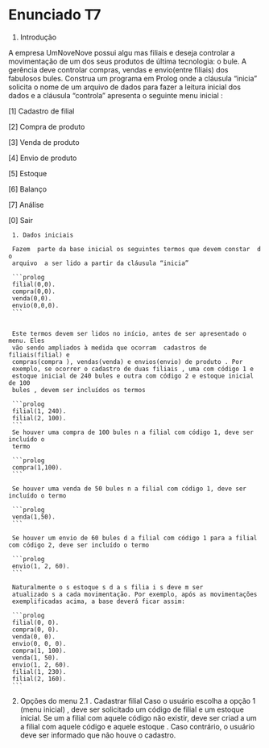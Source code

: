 Enunciado T7
=================

1. Introdução

 A  empresa UmNoveNove  possui algu mas  filiais e deseja controlar a
 movimentação de um dos seus produtos de última tecnologia: o bule. A gerência
 deve controlar compras, vendas e envio(entre filiais) dos fabulosos bules.
 Construa um  programa em Prolog  onde a cláusula “inicia” solicita o nome de um
 arquivo de dados para fazer a leitura inicial dos dados e  a cláusula
 “controla” apresenta o seguinte menu  inicial :

 [1]  Cadastro de filial

 [2]  Compra de  produto
 
 [3]  Venda de  produto

 [4]  Envio de  produto

 [5]  Estoque

 [6]  Balanço

 [7] Análise

 [0] Sair
  
	 1. Dados iniciais 

	 Fazem  parte da base inicial os seguintes termos que devem constar  d o
	 arquivo  a ser lido a partir da cláusula “inicia” 

	 ```prolog
	 filial(0,0). 
	 compra(0,0).
	 venda(0,0).
	 envio(0,0,0).
	 ```


	 Este termos devem ser lidos no início, antes de ser apresentado o menu. Eles
	 vão sendo ampliados à medida que ocorram  cadastros de filiais(filial) e
	 compras(compra ), vendas(venda) e envios(envio) de produto . Por
	 exemplo, se ocorrer o cadastro de duas filiais , uma com código 1 e
	 estoque inicial de 240 bules e outra com código 2 e estoque inicial de 100
	 bules , devem ser incluídos os termos 

	 ```prolog
	 filial(1, 240).
	 filial(2, 100).
	 ```
	 Se houver uma compra de 100 bules n a filial com código 1, deve ser incluído o
	 termo

	 ```prolog
	 compra(1,100). 
	 ```

	 Se houver uma venda de 50 bules n a filial com código 1, deve ser incluído o termo

	 ```prolog
	 venda(1,50).
	 ```

	 Se houver um envio de 60 bules d a filial com código 1 para a filial com código 2, deve ser incluído o termo

	 ```prolog
	 envio(1, 2, 60).
	 ```

	 Naturalmente o s estoque s d a s filia i s deve m ser
	 atualizado s a cada movimentação. Por exemplo, após as movimentações
	 exemplificadas acima, a base deverá ficar assim:

	 ```prolog
	 filial(0, 0).  
	 compra(0, 0).
	 venda(0, 0).
	 envio(0, 0, 0).
	 compra(1, 100).
	 venda(1, 50).
	 envio(1, 2, 60).
	 filial(1, 230).
	 filial(2, 160).
	 ```

 2. Opções do menu 2.1 . Cadastrar filial Caso o usuário escolha a opção 1 (menu
	inicial) , deve ser solicitado um código de filial e um estoque inicial. Se
	um a filial com aquele código não existir, deve ser criad a um a filial com
	aquele código e aquele estoque .  Caso contrário, o usuário deve ser
	informado que não houve o cadastro.


